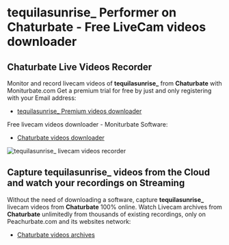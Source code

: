 # tequilasunrise_ Performer on Chaturbate - Free LiveCam videos downloader

## Chaturbate Live Videos Recorder

Monitor and record livecam videos of **tequilasunrise_** from **Chaturbate** with Moniturbate.com
Get a premium trial for free by just and only registering with your Email address:
* [tequilasunrise_ Premium videos downloader](https://moniturbate.com/request-demo-licence-key.html)

Free livecam videos downloader - Moniturbate Software:
* [Chaturbate videos downloader](https://moniturbate.com/moniturbate-download-software.html)

![tequilasunrise_ livecam videos recorder](https://peachurnet.com/templates/moniturbate-software.png)


## Capture tequilasunrise_ videos from the Cloud and watch your recordings on Streaming

Without the need of downloading a software, capture **tequilasunrise_** livecam videos from **Chaturbate** 100% online.
Watch Livecam archives from **Chaturbate** unlimitedly from thousands of existing recordings, only on Peachurbate.com and its websites network:
* [Chaturbate videos archives](https://peachurnet.com/)